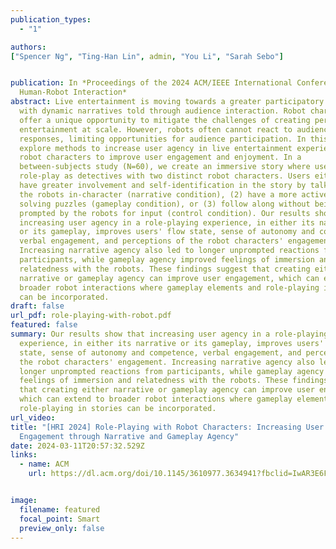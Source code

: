 ```yaml
---
publication_types:
  - "1"

authors:
["Spencer Ng", "Ting-Han Lin", admin, "You Li", "Sarah Sebo"]


publication: In *Proceedings of the 2024 ACM/IEEE International Conference on
  Human-Robot Interaction*
abstract: Live entertainment is moving towards a greater participatory culture,
  with dynamic narratives told through audience interaction. Robot characters
  offer a unique opportunity to mitigate the challenges of creating personalized
  entertainment at scale. However, robots often cannot react to audience
  responses, limiting opportunities for audience participation. In this work, we
  explore methods to increase user agency in live entertainment experiences with
  robot characters to improve user engagement and enjoyment. In a
  between-subjects study (N=60), we create an immersive story where users
  role-play as detectives with two distinct robot characters. Users either (1)
  have greater involvement and self-identification in the story by talking with
  the robots in-character (narrative condition), (2) have a more active role in
  solving puzzles (gameplay condition), or (3) follow along without being
  prompted by the robots for input (control condition). Our results show that
  increasing user agency in a role-playing experience, in either its narrative
  or its gameplay, improves users' flow state, sense of autonomy and competence,
  verbal engagement, and perceptions of the robot characters' engagement.
  Increasing narrative agency also led to longer unprompted reactions from
  participants, while gameplay agency improved feelings of immersion and
  relatedness with the robots. These findings suggest that creating either
  narrative or gameplay agency can improve user engagement, which can extend to
  broader robot interactions where gameplay elements and role-playing in stories
  can be incorporated.
draft: false
url_pdf: role-playing-with-robot.pdf
featured: false
summary: Our results show that increasing user agency in a role-playing
  experience, in either its narrative or its gameplay, improves users' flow
  state, sense of autonomy and competence, verbal engagement, and perceptions of
  the robot characters' engagement. Increasing narrative agency also led to
  longer unprompted reactions from participants, while gameplay agency improved
  feelings of immersion and relatedness with the robots. These findings suggest
  that creating either narrative or gameplay agency can improve user engagement,
  which can extend to broader robot interactions where gameplay elements and
  role-playing in stories can be incorporated.
url_video: 
title: "[HRI 2024] Role-Playing with Robot Characters: Increasing User
  Engagement through Narrative and Gameplay Agency"
date: 2024-03-11T20:57:32.529Z
links:
  - name: ACM
    url: https://dl.acm.org/doi/10.1145/3610977.3634941?fbclid=IwAR3E6FHd9yz6VvnSjAX8XUdTtUynN0xr2D6zQygP1JTD-846hQc9kxQvflo


image:
  filename: featured
  focal_point: Smart
  preview_only: false
---
```

